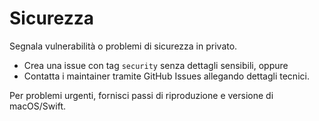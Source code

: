Sicurezza
=========

Segnala vulnerabilità o problemi di sicurezza in privato.

- Crea una issue con tag `security` senza dettagli sensibili, oppure
- Contatta i maintainer tramite GitHub Issues allegando dettagli tecnici.

Per problemi urgenti, fornisci passi di riproduzione e versione di macOS/Swift.

